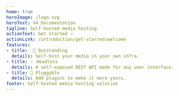 ```yaml
---
home: true
heroImage: /logo.svg
heroText: V4 Documentation
tagline: Self-hosted media hosting
actionText: Get Started →
actionLink: /introduction/get-started/welcome
features:
- title:  🦄 Outstanding
  details: Self-host your media in your own infra.
- title: ✨ Headless
  details: A self-exposed REST API made for any user interface.
- title: 🔌 Pluggable
  details: Add plugins to make it more yours.
footer: Self-hosted media hosting solution
---
```

